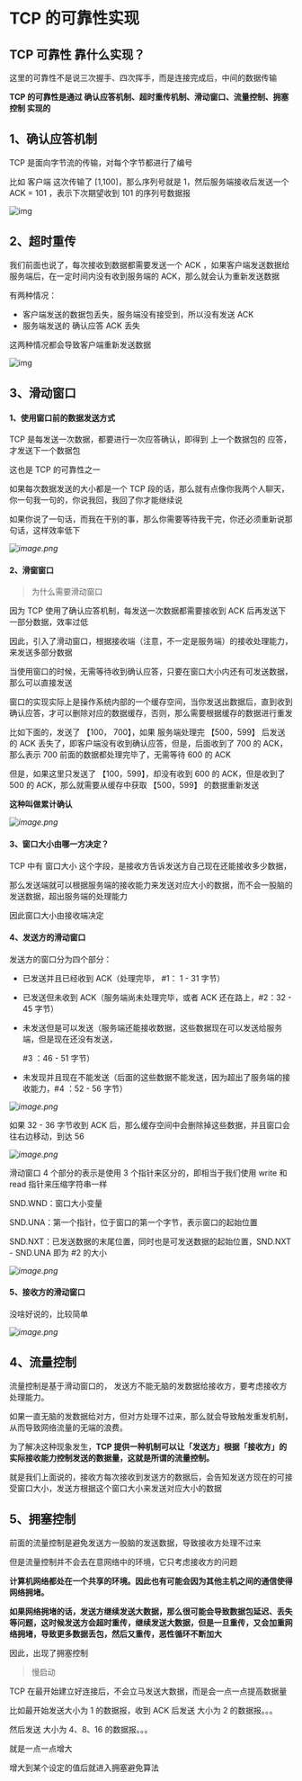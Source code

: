 # TCP 的可靠性实现



## TCP 可靠性 靠什么实现？

这里的可靠性不是说三次握手、四次挥手，而是连接完成后，中间的数据传输

**TCP 的可靠性是通过 确认应答机制、超时重传机制、滑动窗口、流量控制、拥塞控制 实现的**



## 1、确认应答机制

TCP 是面向字节流的传输，对每个字节都进行了编号

比如 客户端 这次传输了 [1,100]，那么序列号就是 1，然后服务端接收后发送一个 ACK = 101 ，表示下次期望收到 101 的序列号数据报

 ![img](https://mmbiz.qpic.cn/mmbiz_png/J0g14CUwaZeuicRMlA8rKvl5AVLibhibDhg7rhicME5YSPXZCicwvDpdicChuibpe3AbuavGsDNz5ibPIicibF6wiaJHlKlFQ/640?wx_fmt=png&tp=webp&wxfrom=5&wx_lazy=1&wx_co=1) 



## 2、超时重传

我们前面也说了，每次接收到数据都需要发送一个 ACK ，如果客户端发送数据给服务端后，在一定时间内没有收到服务端的 ACK，那么就会认为重新发送数据

有两种情况：

- 客户端发送的数据包丢失，服务端没有接受到，所以没有发送 ACK
- 服务端发送的 确认应答 ACK 丢失

这两种情况都会导致客户端重新发送数据

 ![img](https://mmbiz.qpic.cn/mmbiz_png/J0g14CUwaZeuicRMlA8rKvl5AVLibhibDhgObdlvOJianvD0oj586rMc8wVs4hlzUtgRibWfD0WBpAJhRtHxOPd9ibibQ/640?wx_fmt=png&tp=webp&wxfrom=5&wx_lazy=1&wx_co=1) 



## 3、滑动窗口

#### 1、使用窗口前的数据发送方式

TCP 是每发送一次数据，都要进行一次应答确认，即得到 上一个数据包的 应答，才发送下一个数据包

这也是 TCP 的可靠性之一

如果每次数据发送的大小都是一个 TCP 段的话，那么就有点像你我两个人聊天，你一句我一句的，你说我回，我回了你才能继续说

如果你说了一句话，而我在干别的事，那么你需要等待我干完，你还必须重新说那句话，这样效率低下

*![image.png](https://pic.leetcode-cn.com/1597982380-WwqbeW-image.png)*



#### 2、滑窗窗口

> 为什么需要滑动窗口

因为 TCP 使用了确认应答机制，每发送一次数据都需要接收到 ACK 后再发送下一部分数据，效率过低

因此，引入了滑动窗口，根据接收端（注意，不一定是服务端）的接收处理能力，来发送多部分数据



当使用窗口的时候，无需等待收到确认应答，只要在窗口大小内还有可发送数据，那么可以直接发送

窗口的实现实际上是操作系统内部的一个缓存空间，当你发送出数据后，直到收到确认应答，才可以删除对应的数据缓存，否则，那么需要根据缓存的数据进行重发

比如下面的，发送了 【100， 700】，如果 服务端处理完 【500，599】 后发送的 ACK 丢失了，即客户端没有收到确认应答，但是，后面收到了 700 的 ACK，那么表示 700 前面的数据都处理完毕了，无需等待 600 的 ACK

但是，如果这里只发送了 【100，599】，却没有收到 600 的 ACK，但是收到了 500 的 ACK，那么就需要从缓存中获取 【500，599】 的数据重新发送

**这种叫做累计确认**



*![image.png](https://pic.leetcode-cn.com/1597993414-gESvQl-image.png)*



#### 3、窗口大小由哪一方决定？

TCP 中有 窗口大小  这个字段，是接收方告诉发送方自己现在还能接收多少数据，

那么发送端就可以根据服务端的接收能力来发送对应大小的数据，而不会一股脑的发送数据，超出服务端的处理能力

因此窗口大小由接收端决定



#### 4、发送方的滑动窗口

发送方的窗口分为四个部分：

- 已发送并且已经收到 ACK（处理完毕， #1： 1 - 31 字节）

- 已发送但未收到 ACK（服务端尚未处理完毕，或者 ACK 还在路上，#2：32 - 45 字节）

- 未发送但是可以发送（服务端还能接收数据，这些数据现在可以发送给服务端，但是现在还没有发送，

  #3 ：46 - 51 字节）

- 未发现并且现在不能发送（后面的这些数据不能发送，因为超出了服务端的接收能力，#4 ：52 - 56 字节）



*![image.png](https://pic.leetcode-cn.com/1597993856-goRUji-image.png)*



如果 32 - 36 字节收到 ACK 后，那么缓存空间中会删除掉这些数据，并且窗口会往右边移动，到达 56

*![image.png](https://pic.leetcode-cn.com/1597994071-LvuLnd-image.png)*



滑动窗口 4 个部分的表示是使用 3 个指针来区分的，即相当于我们使用 write 和 read 指针来压缩字符串一样

SND.WND：窗口大小变量

SND.UNA：第一个指针，位于窗口的第一个字节，表示窗口的起始位置

SND.NXT：已发送数据的末尾位置，同时也是可发送数据的起始位置，SND.NXT - SND.UNA 即为 #2 的大小

*![image.png](https://pic.leetcode-cn.com/1597994129-NGveQS-image.png)*



#### 5、接收方的滑动窗口

没啥好说的，比较简单

*![image.png](https://pic.leetcode-cn.com/1597994365-FJXXeT-image.png)*





## 4、流量控制

流量控制是基于滑动窗口的， 发送方不能无脑的发数据给接收方，要考虑接收方处理能力。 

如果一直无脑的发数据给对方，但对方处理不过来，那么就会导致触发重发机制，从而导致网络流量的无端的浪费。

为了解决这种现象发生，**TCP 提供一种机制可以让「发送方」根据「接收方」的实际接收能力控制发送的数据量，这就是所谓的流量控制。**



就是我们上面说的，接收方每次接收到发送方的数据后，会告知发送方现在的可接受窗口大小，发送方根据这个窗口大小来发送对应大小的数据



## 5、拥塞控制

前面的流量控制是避免发送方一股脑的发送数据，导致接收方处理不过来

但是流量控制并不会去在意网络中的环境，它只考虑接收方的问题



**计算机网络都处在一个共享的环境。因此也有可能会因为其他主机之间的通信使得网络拥堵。** 

**如果网络拥堵的话，发送方继续发送大数据，那么很可能会导致数据包延迟、丢失等问题，这时候发送方会超时重传，继续发送大数据，但是一旦重传，又会加重网络拥堵，导致更多数据丢包，然后又重传，恶性循环不断加大**



因此，出现了拥塞控制

> 慢启动

TCP 在最开始建立好连接后，不会立马发送大数据，而是会一点一点提高数据量

比如最开始发送大小为 1 的数据报，收到 ACK 后发送 大小为 2 的数据报。。。

然后发送 大小为 4、8、16 的数据报。。。

就是一点一点增大

增大到某个设定的值后就进入拥塞避免算法